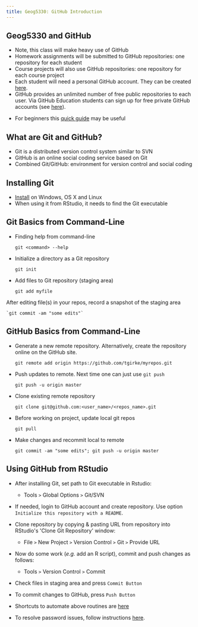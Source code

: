 ```yaml
---
title: Geog5330: GitHub Introduction
---
```


## Geog5330 and GitHub 

+ Note, this class will make heavy use of GitHub 
+ Homework assignments will be submitted to GitHub repositories: one repository for each student
+ Course projects will also use GitHub repositories: one repository for each course project 
+ Each student will need a personal GitHub account. They can be created [here](https://github.com/personal).
+ GitHub provides an unlimited number of free public repositories to each user. Via GitHub Education students can sign up for free private GitHub accounts (see [here](https://education.github.com)).

<!--
+ All private GitHub accounts required for this class will be provided by the instructor via [GitHub Classroom](https://classroom.github.com/)
-->
+ For beginners this [quick guide](https://guides.github.com/activities/hello-world/) may be useful

## What are Git and GitHub?

+ Git is a distributed version control system similar to SVN
+ GitHub is an online social coding service based on Git 
+ Combined Git/GitHub: environment for version control and social coding

## Installing Git
+ [Install](http://git-scm.com/book/en/Getting-Started-Installing-Git) on Windows, OS X and Linux
+ When using it from RStudio, it needs to find the Git executable

## Git Basics from Command-Line

+ Finding help from command-line 

	`git <command> --help`

+ Initialize a directory as a Git repository

	`git init`
	
+ Add files to Git repository (staging area) 

	`git add myfile`

After editing file(s) in your repos, record a snapshot of the staging area 

	`git commit -am "some edits"`


## GitHub Basics from Command-Line

+ Generate a new remote repository. Alternatively, create the repository online on the GitHub site.

	`git remote add origin https://github.com/tgirke/myrepos.git`

+ Push updates to remote. Next time one can just use `git push`

	`git push -u origin master`

+ Clone existing remote repository
    
	`git clone git@github.com:<user_name>/<repos_name>.git`

+ Before working on project, update local git repos 

	`git pull`

+ Make changes and recommit local to remote 

	`git commit -am "some edits"; git push -u origin master`


## Using GitHub from RStudio
+ After installing Git, set path to Git executable in Rstudio: 
	+ Tools `>` Global Options `>` Git/SVN

+ If needed, login to GitHub account and create repository. Use option `Initialize this repository with a README`. 

+ Clone repository by copying & pasting URL from repository into RStudio's 'Clone Git Repository' window: 
    + File `>` New Project `>` Version Control `>` Git `>` Provide URL

+ Now do some work (_e.g._ add an R script), commit and push changes as follows: 
    + Tools `>` Version Control `>` Commit

+ Check files in staging area and press `Commit Button`

+ To commit changes to GitHub, press `Push Button`

+ Shortcuts to automate above routines are [here](https://support.rstudio.com/hc/en-us/articles/200711853-Keyboard-Shortcuts)

+ To resolve password issues, follow instructions [here](https://github.com/jennybc/stat540_2014/blob/master/seminars/seminar92_git.md). 


